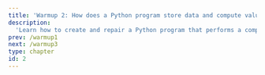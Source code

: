 ```yaml
---
title: 'Warmup 2: How does a Python program store data and compute values?'
description:
  'Learn how to create and repair a Python program that performs a computation'
prev: /warmup1
next: /warmup3
type: chapter
id: 2
---
```

